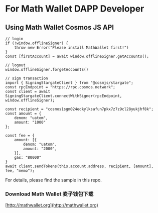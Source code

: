 # For Math Wallet DAPP Developer

## Using Math Wallet Cosmos JS API


```
// login
if (!window.offlineSigner) {
    throw new Error("Please install MathWallet first!")
}
const [firstAccount] = await window.offlineSigner.getAccounts();

// logout
window.offlineSigner.forgetAccounts()

// sign transaction
import { SigningStargateClient } from "@cosmjs/stargate";
const rpcEndpoint = "https://rpc.cosmos.network";
const client = await SigningStargateClient.connectWithSigner(rpcEndpoint, window.offlineSigner);

const recipient = "cosmos1sgm024edkylksafun7pkx7z7z9cl28yukjhf8k";
const amount = {
    denom: "uatom",
    amount: "1000"
};

const fee = {
    amount: [{
        denom: "uatom",
        amount: "2000",
    }],
    gas: "80000"
}
await client.sendTokens(this.account.address, recipient, [amount], fee, "memo");
```

For details, please find the sample in this repo.

### Download Math Wallet 麦子钱包下载

[http://mathwallet.org](http://mathwallet.org)



